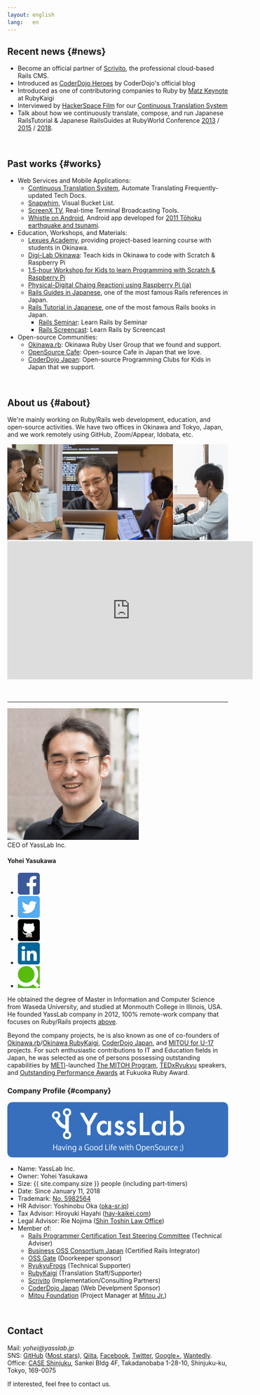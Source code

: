 ```yaml
---
layout: english
lang:   en
---
```


<!--
## Summary of Works {#summary}

<iframe src="//www.slideshare.net/slideshow/embed_code/key/cEwD6bvg84VeWA" width="595" height="485" frameborder="0" marginwidth="0" marginheight="0" scrolling="no" style="border:1px solid #CCC; border-width:1px; margin-bottom:5px; max-width: 100%;" allowfullscreen> </iframe> 
(NOTE: Please jump to [SlideShare's page](http://www.slideshare.net/yasulab/works-of-yasslab) if you cannot see the slides above.)
-->

## Recent news {#news}

- Become an official partner of [Scrivito](https://scrivito.com/partners), the professional cloud-based Rails CMS.
- Introduced as [CoderDojo Heroes](https://coderdojo.com/news/2016/03/30/coderdojo-heroes-yohei-yasukawa-co-founder-of-coderdojo-japan/) by CoderDojo's official blog
- Introduced as one of contributoring companies to Ruby by [Matz Keynote](https://www.youtube.com/watch?v=E9bO1uqs4Oc&feature=youtu.be&t=3904) at RubyKaigi
- Interviewed by [HackerSpace Film](https://www.facebook.com/photo.php?fbid=10153341493740869&set=t.715330868&type=3&theater) for our [Continuous Translation System](https://speakerdeck.com/yasulab/how-we-continuously-translate-tech-docs)
- Talk about how we continuously translate, compose, and run Japanese RailsTutorial & Japanese RailsGuides at RubyWorld Conference [2013](http://2013.rubyworld-conf.org/en/) / [2015](http://2015.rubyworld-conf.org/en/) / [2018](https://2018.rubyworld-conf.org/program/).

<br>

## Past works {#works}

- Web Services and Mobile Applications:
   - [Continuous Translation System](https://speakerdeck.com/yasulab/how-we-continuously-translate-tech-docs), Automate Translating Frequently-updated Tech Docs.
   - [Snapwhim](http://www.snapwhim.com/), Visual Bucket List.
   - [ScreenX TV](http://screenx.tv/), Real-time Terminal Broadcasting Tools.
   - [Whistle on Android](https://play.google.com/store/apps/details?id=org.sorarier.whistle), Android app developed for [2011 Tōhoku earthquake and tsunami](http://en.wikipedia.org/wiki/2011_T%C5%8Dhoku_earthquake_and_tsunami).
- Education, Workshops, and Materials:
   - [Lexues Academy](http://academy.lexues.co.jp/), providing project-based learning course with students in Okinawa.
   - [Digi-Lab Okinawa](https://www.facebook.com/DigiLabOkinawa/): Teach kids in Okinawa to code with Scratch & Raspberry Pi
   - [1.5-hour Workshop for Kids to learn Programming with Scratch & Raspberry Pi](/en/workshops/raspi)
   - [Physical-Digital Chaing Reactioni using Raspberry Pi (ja)](http://pegpeg.jp/tool/2014/09/09/686)
   - [Rails Guides in Japanese](http://railsguides.jp), one of the most famous Rails references in Japan.
   - [Rails Tutorial in Japanese](http://railstutorial.jp), one of the most famous Rails books in Japan.
      - [Rails Seminar](http://railstutorial.jp/seminars): Learn Rails by Seminar
	  - [Rails Screencast](http://railstutorial.jp/screencasts): Learn Rails by Screencast
- Open-source Communities:
   - [Okinawa.rb](http://ruby.okinawa/): Okinawa Ruby User Group that we found and support.
   - [OpenSource Cafe](http://www.osscafe.net/): Open-source Cafe in Japan that we love.
   - [CoderDojo Japan](http://coderdojo.jp/): Open-source Programming Clubs for Kids in Japan that we support.

<br />

## About us {#about}

We're mainly working on Ruby/Rails web development, education, and open-source activities. 
We have two offices in Okinawa and Tokyo, Japan, and we work remotely using GitHub, Zoom/Appear, Idobata, etc.

<div class="row">
  <div class="col-md-12">
    <img src="/img/team.png" alt="YassLab Team Photos" class="mt-3 mb-5">
  </div><!--//col12-->
</div><!--//row-->

<div class="video">
  <iframe width="560" height="315" src="https://www.youtube.com/embed/mzOc4iUZtuE?rel=0" frameborder="0" allow="autoplay; encrypted-media" allowfullscreen></iframe>
</div>
<br><br>

<hr>

<div class="col-md-12 profile mt-5" id="profile">
  <div class="profile__image text-center mb-2">
    <img src="/img/yohei_300x300.png" alt="Photo of Yohei Yasukawa" class="rounded-circle">
  </div>
  <div class="profile__role text-center mb-2">CEO of YassLab Inc.</div>
  <h4 class="text-center mb-3 h3deco-none">Yohei Yasukawa</h4>
  <ul class="profile__sns mb-3">
    <li class="profile__sns__icon">
      <a href="https://www.facebook.com/yasulab" target="_blank"><img src="/img/icons/facebook.png" alt="Facebook"></a>
    </li>
    <li class="profile__sns__icon">
      <a href="https://twitter.com/yasulab" target="_blank"><img src="/img/icons/twitter.png" alt="Twitter"></a>
    </li>
    <li class="profile__sns__icon">
      <a href="https://github.com/yasulab" target="_blank"><img src="/img/icons/github.png" alt="GitHub"></a>
    </li>
    <li class="profile__sns__icon">
      <a href="https://www.linkedin.com/in/yasulab/" target="_blank"><img src="/img/icons/linkedin.png" alt="LinkedIn"></a>
    </li>
    <li class="profile__sns__icon">
      <a href="https://qiita.com/yasulab" target="_blank"><img src="/img/icons/qiita.png" alt="Qiita"></a>
    </li>
  </ul>
</div>

He obtained the degree of Master in Information and Computer Science from Waseda University, 
and studied at Monmouth College in Illinois, USA. He founded YassLab company in 2012, 
100% remote-work company that focuses on Ruby/Rails projects [above](#top).

Beyond the company projects, he is also known as one of co-founders of [Okinawa.rb](https://www.facebook.com/groups/okinawarb/)/[Okinawa RubyKaigi](http://regional.rubykaigi.org/okrk01),
[CoderDojo Japan](https://coderdojo.jp/), and [MITOU for U-17](https://jr.mitou.org/index_en.html) projects. For such enthusiastic contributions to IT and Education fields in Japan, he was selected as one of persons possessing outstanding capabilities by [METI](http://www.meti.go.jp/english/press/2018/0510_001.html)-launched [The MITOH Program](https://www.ipa.go.jp/english/humandev/third.html),
[TEDxRyukyu](https://www.facebook.com/media/set/?set=a.10151746335815869.1073741827.715330868&type=1&l=348760b95c) speakers, and [Outstanding Performance Awards](http://myfukuoka.com/news/ruby-news/2014-fukuoka-ruby-award-winners/) at Fukuoka Ruby Award.

### Company Profile {#company}

![YassLab](/img/logos/800x200.png)

- Name: YassLab Inc.
- Owner: Yohei Yasukawa
- Size:  {{ site.company.size }} people (including part-timers)
- Date:  Since January 11, 2018
- Trademark: [No. 5982564](https://www.j-platpat.inpit.go.jp/web/TR/JPT_5982564/A6156E75F65DAF34797EEE3AEF4EB33C)
- HR Advisor: Yoshinobu Oka ([oka-sr.jp](http://oka-sr.jp/))
- Tax Advisor: Hiroyuki Hayahi ([hay-kaikei.com](http://www.hay-kaikei.com/))
- Legal Advisor: Rie Nojima ([Shin Toshin Law Office](https://www.s-law.jp/))
- Member of: 
  - [Rails Programmer Certification Test Steering Committee](https://www.railscp.com/aboutus/) (Technical Adviser)
  - [Business OSS Consortium Japan](https://www.boss-con.jp/railspartner/) (Certified Rails Integrator)
  - [OSS Gate](https://oss-gate.github.io/) (Doorkeeper sponsor)
  - [RyukyuFrogs](https://www.ryukyu-frogs.com/) (Technical Supporter)
  - [RubyKaigi](http://rubykaigi.org/) (Translation Staff/Supporter)
  - [Scrivito](https://scrivito.com/partners) (Implementation/Consulting Partners)
  - [CoderDojo Japan](https://coderdojo.jp/) (Web Develpment Sponsor)
  - [Mitou Foundation](https://www.mitou.org/) (Project Manager at [Mitou Jr.](https://jr.mitou.org/))

<br />

<h2 id="contact">Contact</h2>

Mail: _yohei@yasslab.jp_     
SNS:
[GitHub](https://github.com/yasslab) ([Most stars](https://github.com/search?utf8=%E2%9C%93&q=user%3Ayasslab+fork%3Atrue&type=Repositories&ref=searchresults)), 
[Qiita](http://qiita.com/organizations/yasslab), 
[Facebook](https://www.facebook.com/yasslab.jp), 
[Twitter](https://twitter.com/YassLab), 
[Google+](https://plus.google.com/+YassLab), 
[Wantedly](https://www.wantedly.com/companies/YassLab).   
Office: [CASE Shinjuku](http://case-shinjuku.com/english/), Sankei Bldg 4F, Takadanobaba 1-28-10, Shinjuku-ku, Tokyo, 169-0075

If interested, feel free to contact us.
